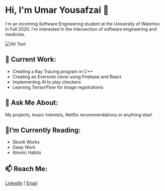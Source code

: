 # Hi, I'm Umar Yousafzai 👋

I'm an incoming Software Engineering student at the University of Waterloo in Fall 2020. I'm interested in the intersection of software engineering and medicine. 

![Alt Text](https://media.giphy.com/media/LmNwrBhejkK9EFP504/giphy.gif)
<!--I have previously worked as a research student at Princess Margaret Cancer Centre to analyze image registration algorithms for tumour delineations. I'm interested in the intersection between software engineering and medicine. -->

## 🔭 Current Work:
* Creating a Ray Tracing program in C++
* Creating an Evernote clone using Firebase and React
* Implementing AI to play checkers 
* Learning TensorFlow for image registrations 

## 💬 Ask Me About:
My projects, music interests, Netflix recommendations or anything else!

## 🌱I’m Currently Reading: 
* Skunk Works
* Deep Work
* Atomic Habits

## 📫 Reach Me: 

[LinkedIn](https://www.linkedin.com/in/umar-yousafzai/ "LinkedIn") | [Email](mailto:uyousafz@uwaterloo.ca)

<!--
**uyousafzai54/uyousafzai54** is a ✨ _special_ ✨ repository because its `README.md` (this file) appears on your GitHub profile.

Here are some ideas to get you started:

- 🔭 I’m currently working on ...
- 🌱 I’m currently learning ...
- 👯 I’m looking to collaborate on ...
- 🤔 I’m looking for help with ...
- 💬 Ask me about ...
- 📫 How to reach me: ...
- 😄 Pronouns: ...
- ⚡ Fun fact: ...
-->
